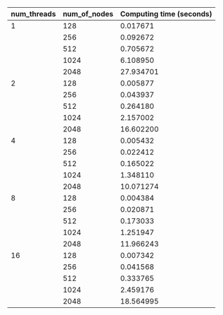 | num_threads | num_of_nodes | Computing time (seconds) |
|-------------|--------------|--------------------------|
|      1      |     128      |        0.017671          |
|             |     256      |        0.092672          |
|             |     512      |        0.705672          |
|             |    1024      |        6.108950          |
|             |    2048      |       27.934701          |
|      2      |     128      |        0.005877          |
|             |     256      |        0.043937          |
|             |     512      |        0.264180          |
|             |    1024      |        2.157002          |
|             |    2048      |       16.602200          |
|      4      |     128      |        0.005432          |
|             |     256      |        0.022412          |
|             |     512      |        0.165022          |
|             |    1024      |        1.348110          |
|             |    2048      |       10.071274          |
|      8      |     128      |        0.004384          |
|             |     256      |        0.020871          |
|             |     512      |        0.173033          |
|             |    1024      |        1.251947          |
|             |    2048      |       11.966243          |
|     16      |     128      |        0.007342          |
|             |     256      |        0.041568          |
|             |     512      |        0.333765          |
|             |    1024      |        2.459176          |
|             |    2048      |       18.564995          |
